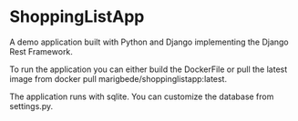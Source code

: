 # ShoppingListApp
A demo application built with Python and Django implementing the Django Rest Framework. 

To run the application you can either build the DockerFile or pull the latest image from docker pull marigbede/shoppinglistapp:latest.

The application runs with sqlite. You can customize the database from settings.py.
